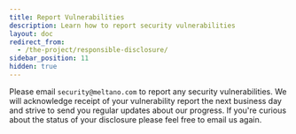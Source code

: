 ```yaml
---
title: Report Vulnerabilities
description: Learn how to report security vulnerabilities
layout: doc
redirect_from:
  - /the-project/responsible-disclosure/
sidebar_position: 11
hidden: true
---
```


Please email `security@meltano.com` to report any security vulnerabilities.
We will acknowledge receipt of your vulnerability report the next business day and strive to send you regular updates about our progress.
If you're curious about the status of your disclosure please feel free to email us again.
